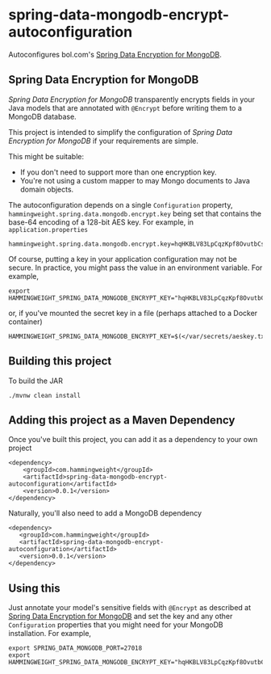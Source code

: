 # spring-data-mongodb-encrypt-autoconfiguration
Autoconfigures bol.com's [Spring Data Encryption for MongoDB](https://github.com/bolcom/spring-data-mongodb-encrypt).

## Spring Data Encryption for MongoDB
*Spring Data Encryption for MongoDB* transparently encrypts fields in your Java models that are annotated with `@Encrypt` before writing them to a MongoDB database.

This project is intended to simplify the configuration of *Spring Data Encryption for MongoDB* if your requirements are simple.

This might be suitable:
 * If you don't need to support more than one encryption key.
 * You're not using a custom mapper to may Mongo documents to Java domain objects.
 
The autoconfiguration depends on a single `Configuration` property, `hammingweight.spring.data.mongodb.encrypt.key` being set that
contains the base-64 encoding of a 128-bit AES key. For example, in `application.properties`

```
hammingweight.spring.data.mongodb.encrypt.key=hqHKBLV83LpCqzKpf8OvutbCs+O5wX5BPu3btWpEvXA=
```

Of course, putting a key in your application configuration may not be secure. In practice, you might pass the value in an environment variable. For example,

```
export HAMMINGWEIGHT_SPRING_DATA_MONGODB_ENCRYPT_KEY="hqHKBLV83LpCqzKpf8OvutbCs+O5wX5BPu3btWpEvXA="
```

or, if you've mounted the secret key in a file (perhaps attached to a Docker container)

```
HAMMINGWEIGHT_SPRING_DATA_MONGODB_ENCRYPT_KEY=$(</var/secrets/aeskey.txt)
```

## Building this project
To build the JAR

```
./mvnw clean install
```

## Adding this project as a Maven Dependency
Once you've built this project, you can add it as a dependency to your own project

```
<dependency>
    <groupId>com.hammingweight</groupId>
    <artifactId>spring-data-mongodb-encrypt-autoconfiguration</artifactId>
    <version>0.0.1</version>
</dependency>
```
 Naturally, you'll also need to add a MongoDB dependency
 
 ```
 <dependency>
    <groupId>com.hammingweight</groupId>
    <artifactId>spring-data-mongodb-encrypt-autoconfiguration</artifactId>
    <version>0.0.1</version>
</dependency>
 ```
 
 ## Using this
 Just annotate your model's sensitive fields with `@Encrypt` as described at [Spring Data Encryption for MongoDB](https://github.com/bolcom/spring-data-mongodb-encrypt) and set the key and any other `Configuration` properties that you might need for your MongoDB installation. For example,
 
 ```
export SPRING_DATA_MONGODB_PORT=27018
export HAMMINGWEIGHT_SPRING_DATA_MONGODB_ENCRYPT_KEY="hqHKBLV83LpCqzKpf8OvutbCs+O5wX5BPu3btWpEvXA="
```